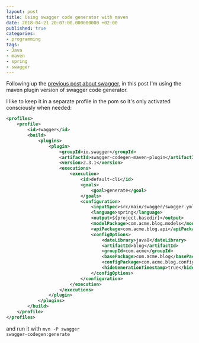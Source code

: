 ```yaml
---
layout: post
title: Using swagger code generator with maven
date: 2018-04-21 20:07:00.000000000 +02:00
published: true
categories:
- programming
tags:
- Java
- maven
- spring
- swagger
---
```


Following up the <a href="{{ site.baseurl }}/2018/04/15/building-a-rest-api-with-swagger-and-spring-boot.html">previous post about swagger</a>, in this post I'm using the maven plugin version of swagger code generator.

<!--more-->

I like to keep it in a separate profile in the pom so it's only activated consciously when needed:

```xml
<profiles>
    <profile>
        <id>swagger</id>
        <build>
            <plugins>
                <plugin>
                    <groupId>io.swagger</groupId>
                    <artifactId>swagger-codegen-maven-plugin</artifactId>
                    <version>2.3.1</version>
                    <executions>
                        <execution>
                            <id>default-cli</id>
                            <goals>
                                <goal>generate</goal>
                            </goals>
                            <configuration>
                                <inputSpec>src/main/swagger/swagger.yml</inputSpec>
                                <language>spring</language>
                                <output>${project.basedir}</output>
                                <modelPackage>com.acme.blog.models</modelPackage>
                                <apiPackage>com.acme.blog.api</apiPackage>
                                <configOptions>
                                    <dateLibrary>java8</dateLibrary>
                                    <artifactId>blog</artifactId>
                                    <groupId>com.acme</groupId>
                                    <basePackage>com.acme.blog</basePackage>
                                    <configPackage>com.acme.blog.configuration</configPackage>
                                    <hideGenerationTimestamp>true</hideGenerationTimestamp>
                                </configOptions>
                            </configuration>
                        </execution>
                    </executions>
                </plugin>
            </plugins>
        </build>
    </profile>
</profiles>
```

and run it with <code>mvn -P swagger swagger-codegen:generate</code>
